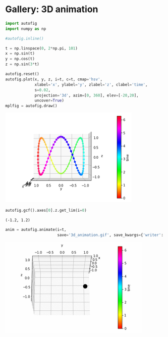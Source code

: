 
# Gallery: 3D animation


```python
import autofig
import numpy as np
```


```python
#autofig.inline()
```


```python
t = np.linspace(0, 2*np.pi, 101)
x = np.sin(t)
y = np.cos(t)
z = np.sin(3*t)
```


```python
autofig.reset()
autofig.plot(x, y, z, i=t, c=t, cmap='hsv',
             xlabel='x', ylabel='y', zlabel='z', clabel='time',
             s=0.02,
             projection='3d', azim=[0, 360], elev=[-20,20],
             uncover=True)
mplfig = autofig.draw()
```


![png](3d_animation_files/3d_animation_4_0.png)



```python
autofig.gcf().axes[0].z.get_lim(i=0)
```




    (-1.2, 1.2)




```python
anim = autofig.animate(i=t, 
                       save='3d_animation.gif', save_kwargs={'writer': 'imagemagick'})
```

![animation](3d_animation.gif)


```python

```
